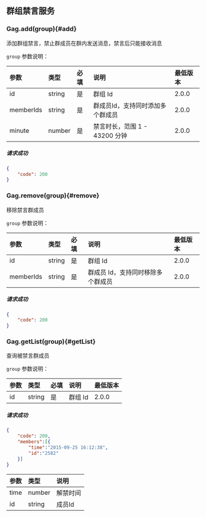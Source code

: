 ## 群组禁言服务

### Gag.add(group){#add}

添加群组禁言，禁止群成员在群内发送消息，禁言后只能接收消息

`group` 参数说明：

| 参数   	 |	类型		| 必填	| 说明 							|最低版本	|
| :----------|:--------	|:-----	|:------------------------------|:----- |
|	id		 |	string	|	是 	| 群组 Id		|2.0.0|
|	memberIds |	string	|	是 	| 群成员Id，支持同时添加多个群成员 |2.0.0|
|	minute |	number	|	是 	| 禁言时长，范围 1 - 43200 分钟|2.0.0|


##### 请求成功

```json
{
    "code": 200
}
```

### Gag.remove(group){#remove}

移除禁言群成员

`group` 参数说明：

| 参数   	 |	类型		| 必填	| 说明 							|最低版本	|
| :----------|:--------	|:-----	|:------------------------------|:----- |
|	id		 |	string	|	是 	| 群组 Id		|2.0.0|
|	memberIds |	string	|	是 	| 群成员 Id，支持同时移除多个群成员 		|2.0.0|

##### 请求成功

```json
{
    "code": 200
}
```

### Gag.getList(group){#getList}

查询被禁言群成员

`group` 参数说明：

| 参数   	 |	类型		| 必填	| 说明 							|最低版本	|
| :----------|:--------	|:-----	|:------------------------------|:----- |
|	id		 |	string	|	是 	| 群组 Id		|2.0.0|

##### 请求成功

```json
{
	"code": 200,
	"members":[{
		"time":"2015-09-25 16:12:38",
		"id":"2582"
	}]
}
```
| 参数   	 |	类型		| 说明	
| :----------|:--------	|:-----	
|	time	|	number| 解禁时间
|	id		|	string| 成员Id
